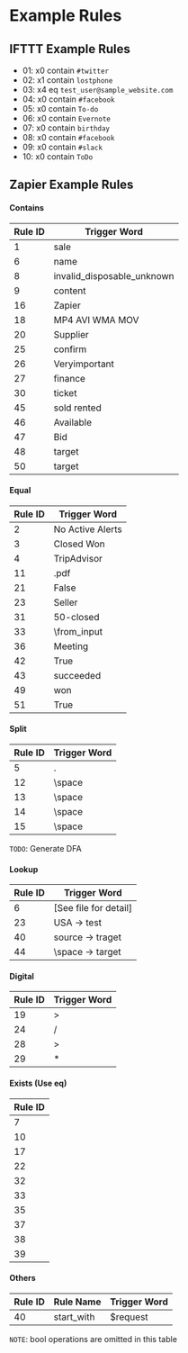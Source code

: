 # Example Rules

## IFTTT Example Rules

* 01: x0 contain `#twitter`
* 02: x1 contain `lostphone`
* 03: x4 eq `test_user@sample_website.com`
* 04: x0 contain `#facebook`
* 05: x0 contain `To-do`
* 06: x0 contain `Evernote`
* 07: x0 contain `birthday`
* 08: x0 contain `#facebook`
* 09: x0 contain `#slack`
* 10: x0 contain `ToDo`

## Zapier Example Rules


#### Contains

| Rule ID | Trigger Word |
| ------- | ------------ |
| 1 | sale |
| 6 | name |
| 8 | invalid_disposable_unknown |
| 9 | content |
| 16 | Zapier |
| 18 | MP4 AVI WMA MOV |
| 20 | Supplier |
| 25 | confirm |
| 26 | Veryimportant |
| 27 | finance |
| 30 | ticket |
| 45 | sold rented |
| 46 | Available |
| 47 | Bid |
| 48 | target | 
| 50 | target |


#### Equal

| Rule ID | Trigger Word |
| ------- | ------------ |
| 2 | No Active Alerts |
| 3 | Closed Won |
| 4 | TripAdvisor| 
| 11 | .pdf |
| 21 | False |
| 23 | Seller |
| 31 | 50-closed |
| 33 | \from_input |
| 36 | Meeting | 
| 42 | True |
| 43 | succeeded |
| 49 | won |
| 51 | True |

#### Split

| Rule ID | Trigger Word |
| ------- | ------------ |
| 5 | . |
| 12 | \space |
| 13 | \space |
| 14 | \space |
| 15 | \space |

`TODO`: Generate DFA

#### Lookup

| Rule ID | Trigger Word |
| ------- | ------------ |
| 6 | [See file for detail] |
| 23 | USA -> test |
| 40 | source -> traget |
| 44 | \space -> target |

#### Digital 

| Rule ID | Trigger Word |
| ------- | ------------ |
| 19 | > |
| 24 | / |
| 28 | > |
| 29 | * |

#### Exists (Use eq)

| Rule ID |
| ------- |
| 7 |
| 10 |
| 17 |
| 22 |
| 32 |
| 33 |
| 35 |
| 37 |
| 38 |
| 39 |

#### Others

| Rule ID | Rule Name | Trigger Word |
| ------- | --------- | ------------ |
| 40 | start_with | $request |

`NOTE`: bool operations are omitted in this table